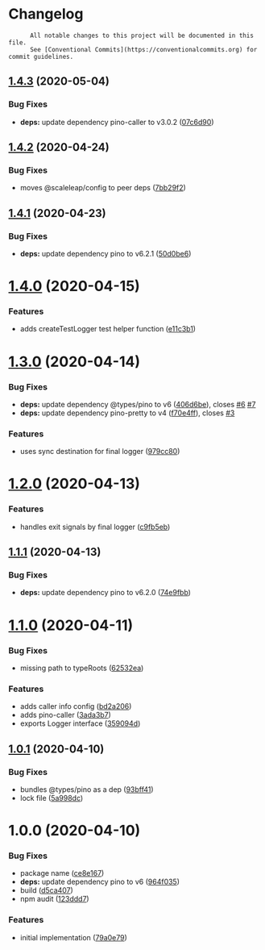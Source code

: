 # Changelog

          All notable changes to this project will be documented in this file.
          See [Conventional Commits](https://conventionalcommits.org) for commit guidelines.

## [1.4.3](https://github.com/ScaleLeap/logger/compare/v1.4.2...v1.4.3) (2020-05-04)


### Bug Fixes

* **deps:** update dependency pino-caller to v3.0.2 ([07c6d90](https://github.com/ScaleLeap/logger/commit/07c6d905b6d8c796a1445f1522b934e3a2aaf5ed))

## [1.4.2](https://github.com/ScaleLeap/logger/compare/v1.4.1...v1.4.2) (2020-04-24)


### Bug Fixes

* moves @scaleleap/config to peer deps ([7bb29f2](https://github.com/ScaleLeap/logger/commit/7bb29f2b01eeb2e7ec0cb8b4bd033bdeaec7ad48))

## [1.4.1](https://github.com/ScaleLeap/logger/compare/v1.4.0...v1.4.1) (2020-04-23)


### Bug Fixes

* **deps:** update dependency pino to v6.2.1 ([50d0be6](https://github.com/ScaleLeap/logger/commit/50d0be6e38ec494f08b10ea13f502d4aab3aa5e8))

# [1.4.0](https://github.com/ScaleLeap/logger/compare/v1.3.0...v1.4.0) (2020-04-15)


### Features

* adds createTestLogger test helper function ([e11c3b1](https://github.com/ScaleLeap/logger/commit/e11c3b1e62ab08be4a0d5cd68a6fd672949d33dd))

# [1.3.0](https://github.com/ScaleLeap/logger/compare/v1.2.0...v1.3.0) (2020-04-14)


### Bug Fixes

* **deps:** update dependency @types/pino to v6 ([406d6be](https://github.com/ScaleLeap/logger/commit/406d6be92970cb5b6395ddd8f107762121215e10)), closes [#6](https://github.com/ScaleLeap/logger/issues/6) [#7](https://github.com/ScaleLeap/logger/issues/7)
* **deps:** update dependency pino-pretty to v4 ([f70e4ff](https://github.com/ScaleLeap/logger/commit/f70e4ff14b096d1b563064e4a3f27e5d53ca0aa0)), closes [#3](https://github.com/ScaleLeap/logger/issues/3)


### Features

* uses sync destination for final logger ([979cc80](https://github.com/ScaleLeap/logger/commit/979cc80909e0f21f26fb150a74cd63837f719158))

# [1.2.0](https://github.com/ScaleLeap/logger/compare/v1.1.1...v1.2.0) (2020-04-13)


### Features

* handles exit signals by final logger ([c9fb5eb](https://github.com/ScaleLeap/logger/commit/c9fb5eb8be3d032df0f4fbecacb41fedbfb775dc))

## [1.1.1](https://github.com/ScaleLeap/logger/compare/v1.1.0...v1.1.1) (2020-04-13)


### Bug Fixes

* **deps:** update dependency pino to v6.2.0 ([74e9fbb](https://github.com/ScaleLeap/logger/commit/74e9fbbddc38944ef2af8a6bc0462eabfc5d9fef))

# [1.1.0](https://github.com/ScaleLeap/logger/compare/v1.0.1...v1.1.0) (2020-04-11)


### Bug Fixes

* missing path to typeRoots ([62532ea](https://github.com/ScaleLeap/logger/commit/62532ea014892aed33d2d871e99dcfaef99a1fe9))


### Features

* adds caller info config ([bd2a206](https://github.com/ScaleLeap/logger/commit/bd2a2064d59380812301032564dc94467fc539dc))
* adds pino-caller ([3ada3b7](https://github.com/ScaleLeap/logger/commit/3ada3b7fa08a7a9cbc38069a3f34743734cb405d))
* exports Logger interface ([359094d](https://github.com/ScaleLeap/logger/commit/359094d49b53d19325e9b13228ae5633b9913187))

## [1.0.1](https://github.com/ScaleLeap/logger/compare/v1.0.0...v1.0.1) (2020-04-10)


### Bug Fixes

* bundles @types/pino as a dep ([93bff41](https://github.com/ScaleLeap/logger/commit/93bff4172c8a5962225cfd876caa40d3fcc1b9b5))
* lock file ([5a998dc](https://github.com/ScaleLeap/logger/commit/5a998dc389db750bcc9c288906442004f708d7ee))

# 1.0.0 (2020-04-10)


### Bug Fixes

* package name ([ce8e167](https://github.com/ScaleLeap/logger/commit/ce8e167ba0392b46779d8a376b15e58f3f8372bf))
* **deps:** update dependency pino to v6 ([964f035](https://github.com/ScaleLeap/logger/commit/964f0358bb7a45d358bbee47df208212a8b5edb0))
* build ([d5ca407](https://github.com/ScaleLeap/logger/commit/d5ca4072ea7b3f63f03b64d9d4f7ca78c1eeafd2))
* npm audit ([123ddd7](https://github.com/ScaleLeap/logger/commit/123ddd73439aac5c84d04de329c2b1dbd9b8eb2b))


### Features

* initial implementation ([79a0e79](https://github.com/ScaleLeap/logger/commit/79a0e7921248bda44a6548f557828e85a7eb3acb))
